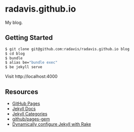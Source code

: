 # radavis.github.io

My blog.

## Getting Started

```bash
$ git clone git@github.com:radavis/radavis.github.io blog
$ cd blog
$ bundle
$ alias be="bundle exec"
$ be jekyll serve
```

Visit http://localhost:4000

## Resources

* [GitHub Pages](https://help.github.com/articles/setting-up-your-github-pages-site-locally-with-jekyll/)
* [Jekyll Docs](http://jekyllrb.com/docs/home/)
* [Jekyll Categories](https://blog.webjeda.com/jekyll-categories/)
* [github/pages-gem](https://github.com/github/pages-gem)
* [Dynamically configure Jekyll with Rake](https://stackoverflow.com/a/48453146/2675670)
